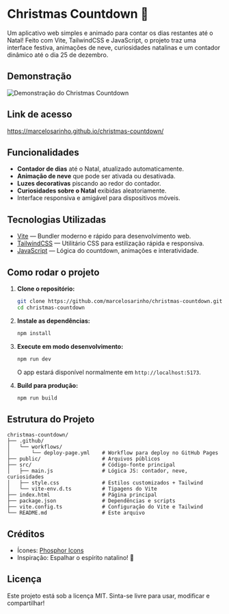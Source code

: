 # Christmas Countdown 🎄

Um aplicativo web simples e animado para contar os dias restantes até o Natal! Feito com Vite, TailwindCSS e JavaScript, o projeto traz uma interface festiva, animações de neve, curiosidades natalinas e um contador dinâmico até o dia 25 de dezembro.

## Demonstração

![Demonstração do Christmas Countdown](screenshot.png)

## Link de acesso
https://marcelosarinho.github.io/christmas-countdown/

## Funcionalidades

- **Contador de dias** até o Natal, atualizado automaticamente.
- **Animação de neve** que pode ser ativada ou desativada.
- **Luzes decorativas** piscando ao redor do contador.
- **Curiosidades sobre o Natal** exibidas aleatoriamente.
- Interface responsiva e amigável para dispositivos móveis.

## Tecnologias Utilizadas

- [Vite](https://vitejs.dev/) — Bundler moderno e rápido para desenvolvimento web.
- [TailwindCSS](https://tailwindcss.com/) — Utilitário CSS para estilização rápida e responsiva.
- [JavaScript](https://developer.mozilla.org/pt-BR/docs/Web/JavaScript) — Lógica do countdown, animações e interatividade.

## Como rodar o projeto

1. **Clone o repositório:**
   ```bash
   git clone https://github.com/marcelosarinho/christmas-countdown.git
   cd christmas-countdown
   ```
2. **Instale as dependências:**
   ```bash
   npm install
   ```
3. **Execute em modo desenvolvimento:**
   ```bash
   npm run dev
   ```
   O app estará disponível normalmente em `http://localhost:5173`.

4. **Build para produção:**
   ```bash
   npm run build
   ```

## Estrutura do Projeto

```
christmas-countdown/
├── .github/
│   └── workflows/
│       └── deploy-page.yml    # Workflow para deploy no GitHub Pages
├── public/                    # Arquivos públicos
├── src/                       # Código-fonte principal
│   ├── main.js                # Lógica JS: contador, neve, curiosidades
│   ├── style.css              # Estilos customizados + Tailwind
│   └── vite-env.d.ts          # Tipagens do Vite
├── index.html                 # Página principal
├── package.json               # Dependências e scripts
├── vite.config.ts             # Configuração do Vite e Tailwind
└── README.md                  # Este arquivo
```

## Créditos
- Ícones: [Phosphor Icons](https://phosphoricons.com/)
- Inspiração: Espalhar o espírito natalino! 🎅

## Licença

Este projeto está sob a licença MIT. Sinta-se livre para usar, modificar e compartilhar!
